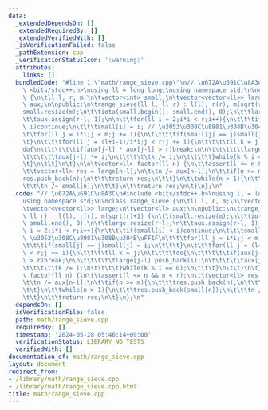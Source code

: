 ```yaml
---
data:
  _extendedDependsOn: []
  _extendedRequiredBy: []
  _extendedVerifiedWith: []
  _isVerificationFailed: false
  _pathExtension: cpp
  _verificationStatusIcon: ':warning:'
  attributes:
    links: []
  bundledCode: "#line 1 \"math/range_sieve.cpp\"\n// \u672A\u691C\u8A3C\n#include\
    \ <bits/stdc++.h>\nusing ll = long long;\nusing namespace std;\n\nclass range_sieve\
    \ {\n\tll l, r, m;\n\tvector<int> small;\n\tvector<vector<ll>> large;\n\tvector<ll>\
    \ aux;\n\npublic:\n\trange_sieve(ll l, ll r) : l(l), r(r), m(sqrt(r)+1) {\n\t\t\
    small.resize(m);\n\t\tiota(small.begin(), small.end(), 0);\n\t\tlarge.resize(r-l);\n\
    \t\taux.assign(r-l, 1);\n\n\t\tfor(ll i = 2;i*i < r;i++){\n\t\t\tif(small[i] <\
    \ i)continue;\n\t\t\tsmall[i] = i; // \u3053\u308C\u8981\u308B\u304B\uFF1F\n\t\
    \t\tfor(ll j = i*i;j < m;j += i){\n\t\t\t\tif(small[j] == j)small[j] = i;\n\t\t\
    \t}\n\t\t\tfor(ll j = (l+i-1)/i*i;j < r;j += i){\n\t\t\t\tll k = j;\n\t\t\t\t\
    do{\n\t\t\t\t\tif(aux[j-l] * aux[j-l] > r)break;\n\n\t\t\t\t\tlarge[j-l].push_back(i);\n\
    \t\t\t\t\taux[j-l] *= i;\n\t\t\t\t\tk /= i;\n\t\t\t\t}while(k % i == 0);\n\t\t\
    \t}\n\t\t}\n\t}\n\n\tvector<ll> factor(ll n) {\n\t\tassert(l <= n && n < r);\n\
    \t\tvector<ll> res = large[n-l];\n\t\tn /= aux[n-l];\n\t\tif(n >= m){\n\t\t\t\
    res.push_back(n);\n\t\t\treturn res;\n\t\t}\n\t\twhile(n > 1){\n\t\t\tres.push_back(small[n]);\n\
    \t\t\tn /= small[n];\n\t\t}\n\t\treturn res;\n\t}\n};\n"
  code: "// \u672A\u691C\u8A3C\n#include <bits/stdc++.h>\nusing ll = long long;\n\
    using namespace std;\n\nclass range_sieve {\n\tll l, r, m;\n\tvector<int> small;\n\
    \tvector<vector<ll>> large;\n\tvector<ll> aux;\n\npublic:\n\trange_sieve(ll l,\
    \ ll r) : l(l), r(r), m(sqrt(r)+1) {\n\t\tsmall.resize(m);\n\t\tiota(small.begin(),\
    \ small.end(), 0);\n\t\tlarge.resize(r-l);\n\t\taux.assign(r-l, 1);\n\n\t\tfor(ll\
    \ i = 2;i*i < r;i++){\n\t\t\tif(small[i] < i)continue;\n\t\t\tsmall[i] = i; //\
    \ \u3053\u308C\u8981\u308B\u304B\uFF1F\n\t\t\tfor(ll j = i*i;j < m;j += i){\n\t\
    \t\t\tif(small[j] == j)small[j] = i;\n\t\t\t}\n\t\t\tfor(ll j = (l+i-1)/i*i;j\
    \ < r;j += i){\n\t\t\t\tll k = j;\n\t\t\t\tdo{\n\t\t\t\t\tif(aux[j-l] * aux[j-l]\
    \ > r)break;\n\n\t\t\t\t\tlarge[j-l].push_back(i);\n\t\t\t\t\taux[j-l] *= i;\n\
    \t\t\t\t\tk /= i;\n\t\t\t\t}while(k % i == 0);\n\t\t\t}\n\t\t}\n\t}\n\n\tvector<ll>\
    \ factor(ll n) {\n\t\tassert(l <= n && n < r);\n\t\tvector<ll> res = large[n-l];\n\
    \t\tn /= aux[n-l];\n\t\tif(n >= m){\n\t\t\tres.push_back(n);\n\t\t\treturn res;\n\
    \t\t}\n\t\twhile(n > 1){\n\t\t\tres.push_back(small[n]);\n\t\t\tn /= small[n];\n\
    \t\t}\n\t\treturn res;\n\t}\n};\n"
  dependsOn: []
  isVerificationFile: false
  path: math/range_sieve.cpp
  requiredBy: []
  timestamp: '2024-05-28 05:46:14+09:00'
  verificationStatus: LIBRARY_NO_TESTS
  verifiedWith: []
documentation_of: math/range_sieve.cpp
layout: document
redirect_from:
- /library/math/range_sieve.cpp
- /library/math/range_sieve.cpp.html
title: math/range_sieve.cpp
---
```

